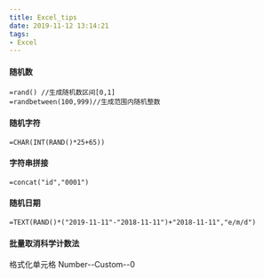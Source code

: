 ```yaml
---
title: Excel_tips
date: 2019-11-12 13:14:21
tags:
- Excel
---
```

#### 随机数
```
=rand() //生成随机数区间[0,1]
=randbetween(100,999)//生成范围内随机整数
```
#### 随机字符
```
=CHAR(INT(RAND()*25+65))
```
#### 字符串拼接
```
=concat("id","0001")
```
#### 随机日期
```
=TEXT(RAND()*("2019-11-11"-"2018-11-11")+"2018-11-11","e/m/d")
```
#### 批量取消科学计数法
格式化单元格 Number--Custom--0